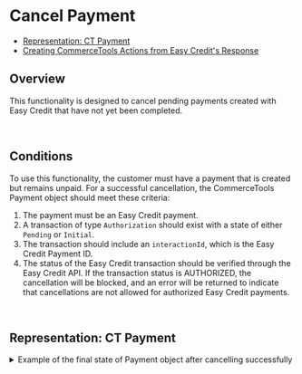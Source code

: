 # Cancel Payment

* [Representation: CT Payment](#representation-ct-payment)
* [Creating CommerceTools Actions from Easy Credit's Response](#creating-commercetools-actions-from-easy-credits-response)

## Overview
This functionality is designed to cancel pending payments created with Easy Credit that have not yet been completed.

<br />

## Conditions

To use this functionality, the customer must have a payment that is created but remains unpaid. For a successful cancellation, the CommerceTools Payment object should meet these criteria:

1. The payment must be an Easy Credit payment.
2. A transaction of type `Authorization` should exist with a state of either `Pending` or `Initial`.
3. The transaction should include an `interactionId`, which is the Easy Credit Payment ID.
4. The status of the Easy Credit transaction should be verified through the Easy Credit API. If the transaction status is AUTHORIZED, the cancellation will be blocked, and an error will be returned to indicate that cancellations are not allowed for authorized Easy Credit payments.

<br />

## Representation: CT Payment

<details>
  <summary>Example of the final state of Payment object after cancelling successfully</summary>

```json
{
    "id": "c0887a2d-bfbf-4f77-8f3d-fc33fb4c0920",
    "version": 8,
    "key": "ord_5h2f3w",
    "amountPlanned": {
        "type": "centPrecision",
        "currencyCode": "EUR",
        "centAmount": 1604,
        "fractionDigits": 2
    },
    "paymentMethodInfo": {
        "paymentInterface": "EasyCredit",
        "method": "credit"
    },
    "transactions": [
        {
            "id": "869ea4f0-b9f6-4006-bf04-d8306b5c1234",
            "type": "Authorization",
            "interactionId": "<EasyCreditPaymentID>",
            "amount": {
                "type": "centPrecision",
                "currencyCode": "EUR",
                "centAmount": 1604,
                "fractionDigits": 2
            },
            "state": "Failure"
        }
    ],
    "interfaceInteractions": []
}
```

<br />

## Example URL Call

To cancel a payment, you can make a call to the following URL.

### Request

**HTTP Method:** `POST`  
**URL:** `https://your-api-endpoint.com/webhook/{{payment_id}}/cancel?redirectUrl={{redirect_url}}`  
**Headers:**
```http
Content-Type: application/json
```
<br />

### Success Response

**Status:** `200`

**Body:**

```json
{
  "paymentId": "<payment_id>"
}
```

If the cancellation is processed successfully and requires a redirect, the API responds with a redirect status.

**Status:** `302`

**Headers:**
```http
Location: {{redirect_url}}
```

### Error Response

**Status:** `400`

**Body:**

```json
{
  "statusCode": 400,
  "message": "You are not allowed to cancel a payment with Easy Credit AUTHORIZED transaction.",
  "errors": [
    {
      "code": "TransactionIsAuthorized",
      "message": "The transaction is in an AUTHORIZED state and cannot be canceled."
    }
  ]
}
```

<br />

## Creating CommerceTools Actions from Easy Credit's Response

When a payment is successfully canceled in Easy Credit, the webhook will update the CommerceTools Payment and Cart with the following actions:

| Action Name (CT)        | Value                                                 |
|-------------------------|-------------------------------------------------------|
| changeTransactionState   | { "transactionId": "<interactionId>", "state": "Failure" } |
| unfreezeCart            | { "action": "unfreezeCart" }                         |
